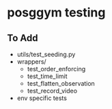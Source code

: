 # posggym testing

## To Add

- utils/test_seeding.py
- wrappers/
  - test_order_enforcing
  - test_time_limit
  - test_flatten_observation
  - test_record_video
- env specific tests
